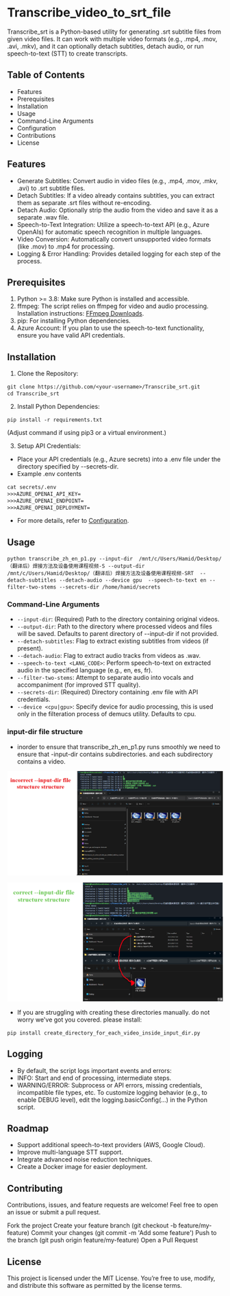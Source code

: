 # Transcribe_video_to_srt_file
Transcribe_srt is a Python-based utility for generating .srt subtitle files from given video files. It can work with multiple video formats (e.g., .mp4, .mov, .avi, .mkv), and it can optionally detach subtitles, detach audio, or run speech-to-text (STT) to create transcripts.

## Table of Contents
- Features
- Prerequisites
- Installation
- Usage
- Command-Line Arguments
- Configuration
- Contributions
- License

## Features
- Generate Subtitles: Convert audio in video files (e.g., .mp4, .mov, .mkv, .avi) to .srt subtitle files.
- Detach Subtitles: If a video already contains subtitles, you can extract them as separate .srt files without re-encoding.
- Detach Audio: Optionally strip the audio from the video and save it as a separate .wav file.
- Speech-to-Text Integration: Utilize a speech-to-text API (e.g., Azure OpenAIs) for automatic speech recognition in multiple languages.
- Video Conversion: Automatically convert unsupported video formats (like .mov) to .mp4 for processing.
- Logging & Error Handling: Provides detailed logging for each step of the process.


## Prerequisites
1. Python >= 3.8: Make sure Python is installed and accessible.
2. ffmpeg: The script relies on ffmpeg for video and audio processing.
Installation instructions: [FFmpeg Downloads](https://ffmpeg.org/download.html).
3. pip: For installing Python dependencies.
4. Azure Account: If you plan to use the speech-to-text functionality, ensure you have valid API credentials.


## Installation
1. Clone the Repository:
```shell
git clone https://github.com/<your-username>/Transcribe_srt.git
cd Transcribe_srt
```
2. Install Python Dependencies:
```shell
pip install -r requirements.txt
```
(Adjust command if using pip3 or a virtual environment.)

3. Setup API Credentials:
- Place your API credentials (e.g., Azure secrets) into a .env file under the directory specified by --secrets-dir.
- Example .env contents
```shell
cat secrets/.env
>>>AZURE_OPENAI_API_KEY=
>>>AZURE_OPENAI_ENDPOINT=
>>>AZURE_OPENAI_DEPLOYMENT=
```
- For more details, refer to [Configuration](https://chatgpt.com/c/676fb84c-00c4-8000-9f5c-c754d48d5674#configuration).


## Usage
```shell
python transcribe_zh_en_p1.py --input-dir  /mnt/c/Users/Hamid/Desktop/（翻译后）焊接方法及设备使用课程视频-S --output-dir /mnt/c/Users/Hamid/Desktop/（翻译后）焊接方法及设备使用课程视频-SRT  --detach-subtitles --detach-audio --device gpu  --speech-to-text en --filter-two-stems --secrets-dir /home/hamid/secrets
```

### Command-Line Arguments
- `--input-dir`: (Required) Path to the directory containing original videos.
- `--output-dir`: Path to the directory where processed videos and files will be saved. Defaults to parent directory of --input-dir if not provided.
- `--detach-subtitles`: Flag to extract existing subtitles from videos (if present).
- `--detach-audio`: Flag to extract audio tracks from videos as .wav.
- `--speech-to-text <LANG_CODE>`: Perform speech-to-text on extracted audio in the specified language (e.g., en, es, fr).
- `--filter-two-stems`: Attempt to separate audio into vocals and accompaniment (for improved STT quality).
- `--secrets-dir`: (Required) Directory containing .env file with API credentials.
- `--device <cpu|gpu>`: Specify device for audio processing, this is used only in the filteration process of demucs utility. Defaults to cpu.

### input-dir file structure
- inorder to ensure that transcribe_zh_en_p1.py runs smoothly we need to ensure that -input-dir contains subdirectories. and each subdirectory contains a video.

![alt text](incorrect_input_dir.png)

![alt text](correct_input_dir.png)

- If you are struggling with creating these directories manually. do not worry we've got you covered. please install:
```shell
pip install create_directory_for_each_video_inside_input_dir.py
```

## Logging
- By default, the script logs important events and errors:
- INFO: Start and end of processing, intermediate steps.
- WARNING/ERROR: Subprocess or API errors, missing credentials, incompatible file types, etc.
To customize logging behavior (e.g., to enable DEBUG level), edit the logging.basicConfig(...) in the Python script.

## Roadmap
- Support additional speech-to-text providers (AWS, Google Cloud).
- Improve multi-language STT support.
- Integrate advanced noise reduction techniques.
- Create a Docker image for easier deployment.


## Contributing
Contributions, issues, and feature requests are welcome!
Feel free to open an issue or submit a pull request.

Fork the project
Create your feature branch (git checkout -b feature/my-feature)
Commit your changes (git commit -m 'Add some feature')
Push to the branch (git push origin feature/my-feature)
Open a Pull Request


## License
This project is licensed under the MIT License. You’re free to use, modify, and distribute this software as permitted by the license terms.


 




